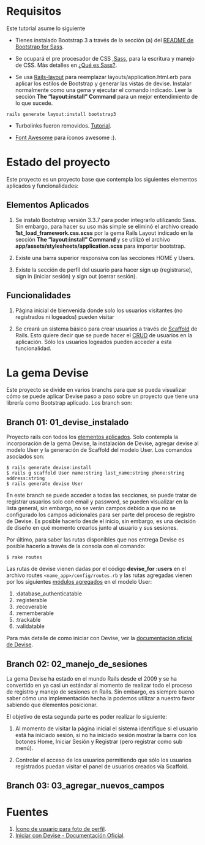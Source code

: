 # Requisitos

Este tutorial asume lo siguiente

* Tienes instalado Bootstrap 3 a través de la sección (a) del [README de Bootstrap for Sass](https://github.com/twbs/bootstrap-sass).

* Se ocupará el pre procesador de CSS ,[Sass](https://sass-lang.com/guide), para la escritura y manejo de CSS. Más detalles en [¿Qué es Sass?](https://www.creativebloq.com/web-design/what-is-sass-111517618).

* Se usa [Rails-layout](https://github.com/RailsApps/rails_layout) para reemplazar layouts/application.html.erb para aplicar los estilos de Bootstrap y generar las vistas de devise. Instalar normalmente como una gema y ejecutar el comando indicado. Leer la sección **The “layout:install” Command** para un mejor entendimiento de lo que sucede.

```
rails generate layout:install bootstrap3
```

* Turbolinks fueron removidos. [Tutorial](http://codkal.com/rails-how-to-remove-turbolinks/).

* [Font Awesome](https://github.com/FortAwesome/font-awesome-sass) para íconos awesome :).

# Estado del proyecto

Este proyecto es un proyecto base que contempla los siguientes elementos aplicados y funcionalidades:

## Elementos Aplicados

1. Se instaló Bootstrap versión 3.3.7 para poder integrarlo utilizando Sass. Sin embargo, para hacer su uso más simple se eliminó el archivo creado **1st_load_framework.css.scss** por la gema Rails Layout indicado en la sección **The “layout:install” Command** y se utilizó el archivo **app/assets/stylesheets/application.scss** para importar bootstrap.

2. Existe una barra superior responsiva con las secciones HOME y Users.

3. Existe la sección de perfil del usuario para hacer sign up (registrarse), sign in (iniciar sesión) y sign out (cerrar sesión).

## Funcionalidades

1. Página inicial de bienvenida donde solo los usuarios visitantes (no registrados ni logeados) pueden visitar

2. Se creará un sistema básico para crear usuarios a través de [Scaffold](http://guides.rubyonrails.org/v3.2.9/getting_started.html#getting-up-and-running-quickly-with-scaffolding) de Rails. Esto quiere decir que se puede hacer el [CRUD](https://es.wikipedia.org/wiki/CRUD) de usuarios en la aplicación. Sólo los usuarios logeados pueden acceder a esta funcionalidad.

# La gema Devise

Este proyecto se divide en varios branchs para que se pueda visualizar cómo se puede aplicar Devise paso a paso sobre un proyecto que tiene una librería como Bootstrap aplicado. Los branch son:

## Branch 01: 01_devise_instalado

Proyecto rails con todos los [elementos aplicados](https://github.com/enaguero/devise_rails/tree/01_devise_instalado#elementos-aplicados). Solo contempla la incorporación de la gema Devise, la instalación de Devise, agregar devise al modelo User y la generación de Scaffold del modelo User. Los comandos asociados son:

```
$ rails generate devise:install
$ rails g scaffold User name:string last_name:string phone:string address:string
$ rails generate devise User
```

En este branch se puede acceder a todas las secciones, se puede tratar de registrar usuarios solo con email y password, se pueden visualizar en la lista general, sin embargo, no se verán campos debido a que no se configurado los campos adicionales para ser parte del proceso de registro de Devise. Es posible hacerlo desde el inicio, sin embargo, es una decisión de diseño en qué momento crearlos junto al usuario y sus sesiones.  

Por último, para saber las rutas disponibles que nos entrega Devise es posible hacerlo a través de la consola con el comando:

```
$ rake routes
```

Las rutas de devise vienen dadas por el código **devise_for :users** en el archivo routes `<name_app>/config/routes.rb` y las rutas agregadas vienen por los siguientes [módulos agregados](https://www.rubydoc.info/github/plataformatec/devise/) en el modelo User:

1. :database_authenticatable
2. :registerable
3. :recoverable
4. :rememberable
5. :trackable
6. :validatable

Para más detalle de como iniciar con Devise, ver la [documentación oficial de Devise](https://github.com/plataformatec/devise#getting-started).

## Branch 02: 02_manejo_de_sesiones

La gema Devise ha estado en el mundo Rails desde el 2009 y se ha convertido en ya casi un estándar al momento de realizar todo el proceso de registro y manejo de sesiones en Rails. Sin embargo, es siempre bueno saber cómo una implementación hecha la podemos utilizar a nuestro favor sabiendo que élementos posicionar.

El objetivo de esta segunda parte es poder realizar lo siguiente:

1. Al momento de visitar la página inicial el sistema identifique si el usuario está ha iniciado sesión, si no ha iniciado sesión mostrar la barra con los botones Home, Iniciar Sesión y Registrar (pero registrar como sub menú).

2. Controlar el acceso de los usuarios permitiendo que sólo los usuarios registrados puedan visitar el panel de usuarios creados vía Scaffold.

## Branch 03: 03_agregar_nuevos_campos


# Fuentes

1. [Ícono de usuario para foto de perfil](http://jsfiddle.net/bJcrk/2/).
2. [Iniciar con Devise - Documentación Oficial](https://github.com/plataformatec/devise#getting-started).
